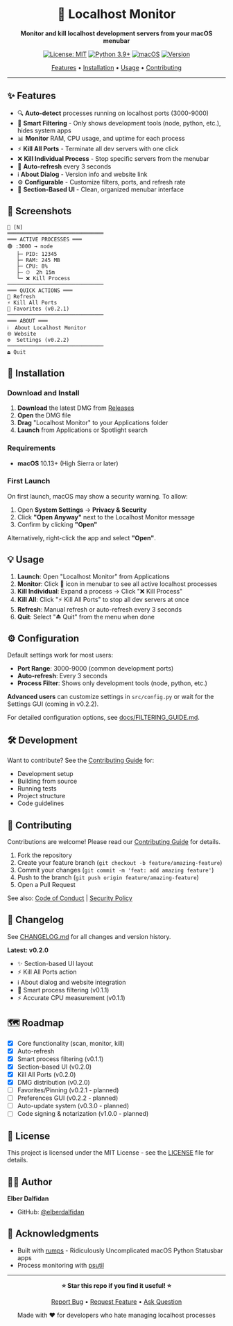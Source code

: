<div align="center">

# 🚀 Localhost Monitor

**Monitor and kill localhost development servers from your macOS menubar**

[![License: MIT](https://img.shields.io/badge/License-MIT-yellow.svg)](https://opensource.org/licenses/MIT)
[![Python 3.9+](https://img.shields.io/badge/python-3.9+-blue.svg)](https://www.python.org/downloads/)
[![macOS](https://img.shields.io/badge/platform-macOS-lightgrey.svg)](https://www.apple.com/macos/)
[![Version](https://img.shields.io/badge/version-0.2.0-green.svg)](https://github.com/elberdalfidan/localhost-monitor/releases)

[Features](#-features) • [Installation](#-installation) • [Usage](#-usage) • [Contributing](#-contributing)

</div>

---

## ✨ Features

- 🔍 **Auto-detect** processes running on localhost ports (3000-9000)
- 🎯 **Smart Filtering** - Only shows development tools (node, python, etc.), hides system apps
- 📊 **Monitor** RAM, CPU usage, and uptime for each process
- ⚡ **Kill All Ports** - Terminate all dev servers with one click
- ❌ **Kill Individual Process** - Stop specific servers from the menubar
- 🔄 **Auto-refresh** every 3 seconds
- ℹ️ **About Dialog** - Version info and website link
- ⚙️ **Configurable** - Customize filters, ports, and refresh rate
- 🎨 **Section-Based UI** - Clean, organized menubar interface

## 📸 Screenshots

```
🚀 [N]
═══════════════════════════════
═══ ACTIVE PROCESSES ═══
🟢 :3000 → node
   ├─ PID: 12345
   ├─ RAM: 245 MB
   ├─ CPU: 8%
   ├─ ⏱  2h 15m
   └─ ❌ Kill Process
───────────────────────────────
═══ QUICK ACTIONS ═══
🔄 Refresh
⚡ Kill All Ports
📌 Favorites (v0.2.1)
───────────────────────────────
═══ ABOUT ═══
ℹ️  About Localhost Monitor
🌐 Website
⚙️  Settings (v0.2.2)
───────────────────────────────
⏏ Quit
```

## 🚀 Installation

### Download and Install

1. **Download** the latest DMG from [Releases](https://github.com/elberdalfidan/localhost-monitor/releases)
2. **Open** the DMG file
3. **Drag** "Localhost Monitor" to your Applications folder
4. **Launch** from Applications or Spotlight search

### Requirements

- **macOS** 10.13+ (High Sierra or later)

### First Launch

On first launch, macOS may show a security warning. To allow:
1. Open **System Settings** → **Privacy & Security**
2. Click **"Open Anyway"** next to the Localhost Monitor message
3. Confirm by clicking **"Open"**

Alternatively, right-click the app and select **"Open"**.

## 💡 Usage

1. **Launch**: Open "Localhost Monitor" from Applications
2. **Monitor**: Click 🚀 icon in menubar to see all active localhost processes
3. **Kill Individual**: Expand a process → Click "❌ Kill Process"
4. **Kill All**: Click "⚡ Kill All Ports" to stop all dev servers at once
5. **Refresh**: Manual refresh or auto-refresh every 3 seconds
6. **Quit**: Select "⏏ Quit" from the menu when done

## ⚙️ Configuration

Default settings work for most users:
- **Port Range**: 3000-9000 (common development ports)
- **Auto-refresh**: Every 3 seconds
- **Process Filter**: Shows only development tools (node, python, etc.)

**Advanced users** can customize settings in `src/config.py` or wait for the Settings GUI (coming in v0.2.2).

For detailed configuration options, see [docs/FILTERING_GUIDE.md](docs/FILTERING_GUIDE.md).

## 🛠️ Development

Want to contribute? See the [Contributing Guide](CONTRIBUTING.md) for:
- Development setup
- Building from source
- Running tests
- Project structure
- Code guidelines

## 🤝 Contributing

Contributions are welcome! Please read our [Contributing Guide](CONTRIBUTING.md) for details.

1. Fork the repository
2. Create your feature branch (`git checkout -b feature/amazing-feature`)
3. Commit your changes (`git commit -m 'feat: add amazing feature'`)
4. Push to the branch (`git push origin feature/amazing-feature`)
5. Open a Pull Request

See also: [Code of Conduct](CODE_OF_CONDUCT.md) | [Security Policy](SECURITY.md)

## 📝 Changelog

See [CHANGELOG.md](CHANGELOG.md) for all changes and version history.

**Latest: v0.2.0**
- ✨ Section-based UI layout
- ⚡ Kill All Ports action
- ℹ️ About dialog and website integration
- 🎯 Smart process filtering (v0.1.1)
- ⚡ Accurate CPU measurement (v0.1.1)

## 🗺️ Roadmap

- [x] Core functionality (scan, monitor, kill)
- [x] Auto-refresh
- [x] Smart process filtering (v0.1.1)
- [x] Section-based UI (v0.2.0)
- [x] Kill All Ports (v0.2.0)
- [x] DMG distribution (v0.2.0)
- [ ] Favorites/Pinning (v0.2.1 - planned)
- [ ] Preferences GUI (v0.2.2 - planned)
- [ ] Auto-update system (v0.3.0 - planned)
- [ ] Code signing & notarization (v1.0.0 - planned)

## 📄 License

This project is licensed under the MIT License - see the [LICENSE](LICENSE) file for details.

## 👨‍💻 Author

**Elber Dalfidan**

- GitHub: [@elberdalfidan](https://github.com/elberdalfidan)

## 🙏 Acknowledgments

- Built with [rumps](https://github.com/jaredks/rumps) - Ridiculously Uncomplicated macOS Python Statusbar apps
- Process monitoring with [psutil](https://github.com/giampaolo/psutil)

---

<div align="center">

**⭐ Star this repo if you find it useful! ⭐**

[Report Bug](https://github.com/elberdalfidan/localhost-monitor/issues) • [Request Feature](https://github.com/elberdalfidan/localhost-monitor/issues) • [Ask Question](https://github.com/elberdalfidan/localhost-monitor/issues)

Made with ❤️ for developers who hate managing localhost processes

</div>
